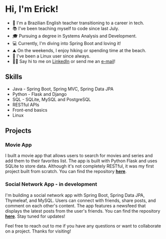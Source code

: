 # Hi, I'm Erick!

- 🏫 I'm a Brazilian English teacher transitioning to a career in tech.
- 📚 I've been teaching myself to code since last July.
- 🎓 Pursuing a degree in Systems Analysis and Development.
- 💻 Currently, I'm diving into Spring Boot and loving it!
- ⛰️ On the weekends, I enjoy hiking or spending time at the beach.
- 🐧 I've been a Linux user since always.
- 🤝🏽 Say hi to me on [LinkedIn](https://www.linkedin.com/in/erickgnclvs) or send me an [e-mail](mailto:erickgoncalves5@hotmail.com)! 

## Skills
- Java - Spring Boot, Spring MVC, Spring Data JPA
- Python - Flask and Django
- SQL - SQLite, MySQL and PostgreSQL
- RESTful APIs
- Front-end basics
- Linux

## Projects
### Movie App
I built a movie app that allows users to search for movies and series and add them to their favorites list. The app is built with Python Flask and uses SQLite to store data. Although it's not completely RESTful, it was my first project built from scratch. You can find the repository **[here](https://github.com/erickgnclvs/flask-movie-app)**.

### Social Network App - in development
I'm building a social network app with Spring Boot, Spring Data JPA, Thymeleaf, and MySQL. Users can connect with friends, share posts, and comment on each other's content. The app features a newsfeed that displays the latest posts from the user's friends. You can find the repository **[here](https://github.com/erickgnclvs/springboot-socialnetwork)**. Stay tuned for updates!

Feel free to reach out to me if you have any questions or want to collaborate on a project. Thanks for visiting!
